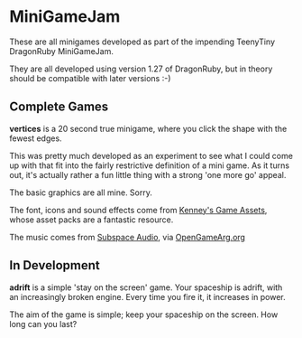 MiniGameJam
===========

These are all minigames developed as part of the impending TeenyTiny DragonRuby MiniGameJam.

They are all developed using version 1.27 of DragonRuby, but in theory should be compatible
with later versions :-)


Complete Games
--------------

**vertices** is a 20 second true minigame, where you click the shape with the fewest edges.

This was pretty much developed as an experiment to see what I could come up with that
fit into the fairly restrictive definition of a mini game. As it turns out, it's actually
rather a fun little thing with a strong 'one more go' appeal.

The basic graphics are all mine. Sorry.

The font, icons and sound effects come from [Kenney's Game Assets](https://kenney.nl), 
whose asset packs are a fantastic resource.

The music comes from [Subspace Audio](https://juhanijunkala.com/), via 
[OpenGameArg.org](https://opengameart.org/content/5-chiptunes-action)


In Development
--------------

**adrift** is a simple 'stay on the screen' game. Your spaceship is adrift,
with an increasingly broken engine. Every time you fire it, it increases in
power.

The aim of the game is simple; keep your spaceship on the screen. How long can
you last?